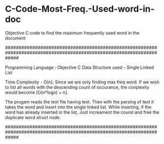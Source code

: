 # C-Code-Most-Freq.-Used-word-in-doc
Objective C code to find the maximum frequently used word in the document

#####################################################################################################################

Programming Language : Objective C
Data Structure used - Single Linked List

Time Complexity - O(n); Since we are only finding max freq word.
If we wish to list all words with the descending count of occurance, the conplexity would become [O(n*logn) + n].

The progam reads the text file having text. Then with the parsing of text it takes the word and insert into the single linked list.
While inserting, if the word has already inserted in the list, Just increament the cound and free the duplicate word struct node.

#####################################################################################################################

